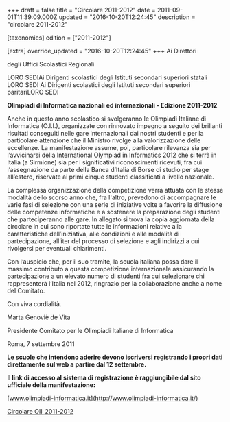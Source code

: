 +++
draft = false
title = "Circolare 2011-2012"
date = 2011-09-01T11:39:09.000Z
updated = "2016-10-20T12:24:45"
description = "circolare 2011-2012"

[taxonomies]
edition = ["2011-2012"]

[extra]
override_updated = "2016-10-20T12:24:45"
+++
Ai Direttori

degli Uffici Scolastici Regionali

LORO SEDIAi Dirigenti scolastici degli Istituti secondari superiori statali LORO SEDI Ai Dirigenti scolastici degli Istituti secondari superiori paritariLORO SEDI

**Olimpiadi di Informatica nazionali ed internazionali - Edizione 2011-2012**

Anche in questo anno scolastico si svolgeranno le Olimpiadi Italiane di Informatica (O.I.I.), organizzate con rinnovato impegno a seguito dei brillanti risultati conseguiti nelle gare internazionali dai nostri studenti e per la particolare attenzione che il Ministro rivolge alla valorizzazione delle eccellenze. La manifestazione assume, poi, particolare rilevanza sia per l’avvicinarsi della International Olympiad in Informatics 2012 che si terrà in Italia (a Sirmione) sia per i significativi riconoscimenti ricevuti, fra cui l’assegnazione da parte della Banca d’Italia di Borse di studio per stage all’estero, riservate ai primi cinque studenti classificati a livello nazionale.

La complessa organizzazione della competizione verrà attuata con le stesse modalità dello scorso anno che, fra l'altro, prevedono di accompagnare le varie fasi di selezione con una serie di iniziative volte a favorire la diffusione delle competenze informatiche e a sostenere la preparazione degli studenti che parteciperanno alle gare. In allegato si trova la copia aggiornata della circolare in cui sono riportate tutte le informazioni relative alla caratteristiche dell’iniziativa, alle condizioni e alle modalità di partecipazione, all’iter del processo di selezione e agli indirizzi a cui rivolgersi per eventuali chiarimenti.

Con l’auspicio che, per il suo tramite, la scuola italiana possa dare il massimo contributo a questa competizione internazionale assicurando la partecipazione a un elevato numero di studenti fra cui selezionare chi rappresenterà l’Italia nel 2012, ringrazio per la collaborazione anche a nome del Comitato.

Con viva cordialità.

Marta Genoviè de Vita

Presidente Comitato per le Olimpiadi Italiane di Informatica

Roma, 7 settembre 2011

**Le scuole che intendono aderire devono iscriversi registrando i propri dati direttamente sul web a partire dal 12 settembre.**

**Il link di accesso al sistema di registrazione è raggiungibile dal sito ufficiale della manifestazione:**

[www.olimpiadi-informatica.it](http://www.olimpiadi-informatica.it/)

[Circolare OII_2011-2012](/oldsite/128/Circ__OII_2011-2012_allegato.pdf)